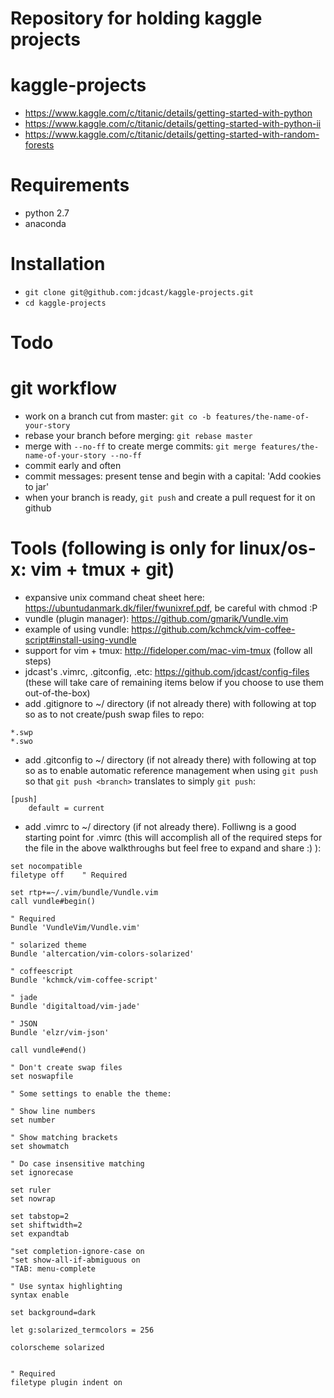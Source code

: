 # Repository for holding kaggle projects

kaggle-projects
============

* https://www.kaggle.com/c/titanic/details/getting-started-with-python
* https://www.kaggle.com/c/titanic/details/getting-started-with-python-ii
* https://www.kaggle.com/c/titanic/details/getting-started-with-random-forests

Requirements
============

* python 2.7
* anaconda

Installation
============
* `git clone git@github.com:jdcast/kaggle-projects.git`
* `cd kaggle-projects`

Todo
====

git workflow
============

* work on a branch cut from master: `git co -b features/the-name-of-your-story`
* rebase your branch before merging: `git rebase master`
* merge with `--no-ff` to create merge commits: `git merge features/the-name-of-your-story --no-ff`
* commit early and often
* commit messages: present tense and begin with a capital: 'Add cookies to jar'
* when your branch is ready, `git push` and create a pull request for it on github

Tools (following is only for linux/os-x: vim + tmux + git)
=====

* expansive unix command cheat sheet here: https://ubuntudanmark.dk/filer/fwunixref.pdf, be careful with chmod :P
* vundle (plugin manager): https://github.com/gmarik/Vundle.vim 
* example of using vundle: https://github.com/kchmck/vim-coffee-script#install-using-vundle
* support for vim + tmux: http://fideloper.com/mac-vim-tmux (follow all steps) 
* jdcast's .vimrc, .gitconfig, .etc: https://github.com/jdcast/config-files (these will take care of remaining items below if you choose to use them out-of-the-box)
* add .gitignore to ~/ directory (if not already there) with following at top so as to not create/push swap files to repo: 
```
*.swp
*.swo
```
* add .gitconfig to ~/ directory (if not already there) with following at top so as to enable automatic reference management when using `git push` so that `git push <branch>` translates to simply `git push`:
```
[push]
	default = current
```
* add .vimrc to ~/ directory (if not already there).  Folliwng is a good starting point for .vimrc (this will accomplish all of the required steps for the file in the above walkthroughs but feel free to expand and share :) ):
```
set nocompatible
filetype off    " Required

set rtp+=~/.vim/bundle/Vundle.vim
call vundle#begin()

" Required
Bundle 'VundleVim/Vundle.vim'   

" solarized theme
Bundle 'altercation/vim-colors-solarized'

" coffeescript
Bundle 'kchmck/vim-coffee-script'

" jade
Bundle 'digitaltoad/vim-jade'

" JSON
Bundle 'elzr/vim-json'

call vundle#end()

" Don't create swap files
set noswapfile

" Some settings to enable the theme:

" Show line numbers
set number 

" Show matching brackets
set showmatch

" Do case insensitive matching
set ignorecase

set ruler
set nowrap

set tabstop=2
set shiftwidth=2
set expandtab

"set completion-ignore-case on
"set show-all-if-abmiguous on
"TAB: menu-complete

" Use syntax highlighting
syntax enable

set background=dark

let g:solarized_termcolors = 256

colorscheme solarized


" Required
filetype plugin indent on
``` 
